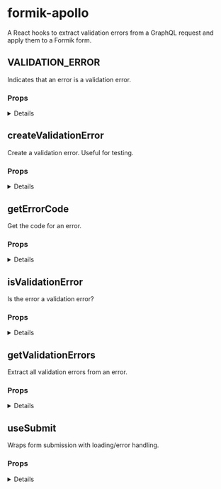 # formik-apollo

A React hooks to extract validation errors from a GraphQL request and apply them to a Formik form.

## VALIDATION_ERROR

Indicates that an error is a validation error.

### Props

<details>

| Name | Type | Description |
| ---- | ---- | ----------- |


</details>

## createValidationError

Create a validation error. Useful for testing.

### Props

<details>

| Name | Type | Description |
| ---- | ---- | ----------- |


</details>

## getErrorCode

Get the code for an error.

### Props

<details>

| Name                                                  | Type     | Description |
| ----------------------------------------------------- | -------- | ----------- |
| <strong>name</strong> <sup><em>required</em></sup>    | `string` |             |
| <strong>message</strong> <sup><em>required</em></sup> | `string` |             |
| <strong>stack</strong>                                | `string` |             |

</details>

## isValidationError

Is the error a validation error?

### Props

<details>

| Name | Type | Description |
| ---- | ---- | ----------- |


</details>

## getValidationErrors

Extract all validation errors from an error.

### Props

<details>

| Name                                                  | Type     | Description                                                                                                                                                                                   |
| ----------------------------------------------------- | -------- | --------------------------------------------------------------------------------------------------------------------------------------------------------------------------------------------- |
| <strong>name</strong> <sup><em>required</em></sup>    | `string` |                                                                                                                                                                                               |
| <strong>message</strong> <sup><em>required</em></sup> | `string` | A message describing the Error for debugging purposes.<br><br>Enumerable, and appears in the result of JSON.stringify().<br><br>Note: should be treated as readonly, despite invariant usage. |
| <strong>stack</strong>                                | `string` |                                                                                                                                                                                               |

</details>

## useSubmit

Wraps form submission with loading/error handling.

### Props

<details>

| Name | Type | Description |
| ---- | ---- | ----------- |


</details>
